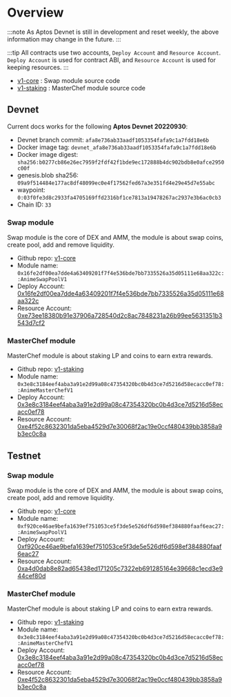 # Overview
:::note
As Aptos Devnet is still in development and reset weekly, the above information may change in the future.
:::

:::tip
All contracts use two accounts, `Deploy Account` and `Resource Account`.
`Deploy Account` is used for contract ABI, and `Resource Account` is used for keeping resources.
:::

* [v1-core](https://github.com/AnimeSwap/v1-core) : Swap module source code
* [v1-staking](https://github.com/AnimeSwap/v1-staking) : MasterChef module source code

## Devnet
Current docs works for the following **Aptos Devnet 20220930**:
- Devnet branch commit: `afa8e736ab33aadf1053354fafa9c1a7fdd18e6b`
- Docker image tag: `devnet_afa8e736ab33aadf1053354fafa9c1a7fdd18e6b`
- Docker image digest: `sha256:b0277cb86e26ec7959f2fdf42f1bde9ec172888b4dc902bdb8e0afce2950c00f`
- genesis.blob sha256: `09a9f514484e177ac8df48099ec0e4f17562fed67a3e351fd4e29e45d7e55abc`
- waypoint: `0:03f0fe3d8c2933fa4705169ffd2316bf1ce7813a19478267ac2937e3b6ac0cb3`
- Chain ID: `33`

### Swap module
Swap module is the core of DEX and AMM, the module is about swap coins, create pool, add and remove liquidity.
* Github repo: [v1-core](https://github.com/AnimeSwap/v1-core)
* Module name: `0x16fe2df00ea7dde4a63409201f7f4e536bde7bb7335526a35d05111e68aa322c::AnimeSwapPoolV1`
* Deploy Account: [0x16fe2df00ea7dde4a63409201f7f4e536bde7bb7335526a35d05111e68aa322c](https://explorer.aptoslabs.com/account/0x16fe2df00ea7dde4a63409201f7f4e536bde7bb7335526a35d05111e68aa322c?network=Devnet)
* Resource Account: [0xe73ee18380b91e37906a728540d2c8ac7848231a26b99ee5631351b3543d7cf2](https://explorer.aptoslabs.com/account/0xe73ee18380b91e37906a728540d2c8ac7848231a26b99ee5631351b3543d7cf2?network=Devnet)

### MasterChef module
MasterChef module is about staking LP and coins to earn extra rewards.
* Github repo: [v1-staking](https://github.com/AnimeSwap/v1-staking)
* Module name: `0x3e8c3184eef4aba3a91e2d99a08c47354320bc0b4d3ce7d5216d58ecacc0ef78::AnimeMasterChefV1`
* Deploy Account: [0x3e8c3184eef4aba3a91e2d99a08c47354320bc0b4d3ce7d5216d58ecacc0ef78](https://explorer.aptoslabs.com/account/0x3e8c3184eef4aba3a91e2d99a08c47354320bc0b4d3ce7d5216d58ecacc0ef78?network=Devnet)
* Resource Account: [0xe4f52c8632301da5eba4529d7e30068f2ac19e0ccf480439bb3858a9b3ec0c8a](https://explorer.aptoslabs.com/account/0xe4f52c8632301da5eba4529d7e30068f2ac19e0ccf480439bb3858a9b3ec0c8a?network=Devnet)


## Testnet

### Swap module
Swap module is the core of DEX and AMM, the module is about swap coins, create pool, add and remove liquidity.
* Github repo: [v1-core](https://github.com/AnimeSwap/v1-core)
* Module name: `0xf920ce46ae9befa1639ef751053ce5f3de5e526df6d598ef384880faaf6eac27::AnimeSwapPoolV1`
* Deploy Account: [0xf920ce46ae9befa1639ef751053ce5f3de5e526df6d598ef384880faaf6eac27](https://explorer.aptoslabs.com/account/0xf920ce46ae9befa1639ef751053ce5f3de5e526df6d598ef384880faaf6eac27?network=Testnet)
* Resource Account: [0xa4d0dab8e82ad65438ed171205c7322eb691285164e39668c1ecd3e944cef80d](https://explorer.aptoslabs.com/account/0xa4d0dab8e82ad65438ed171205c7322eb691285164e39668c1ecd3e944cef80d?network=Testnet)

### MasterChef module
MasterChef module is about staking LP and coins to earn extra rewards.
* Github repo: [v1-staking](https://github.com/AnimeSwap/v1-staking)
* Module name: `0x3e8c3184eef4aba3a91e2d99a08c47354320bc0b4d3ce7d5216d58ecacc0ef78::AnimeMasterChefV1`
* Deploy Account: [0x3e8c3184eef4aba3a91e2d99a08c47354320bc0b4d3ce7d5216d58ecacc0ef78](https://explorer.aptoslabs.com/account/0x3e8c3184eef4aba3a91e2d99a08c47354320bc0b4d3ce7d5216d58ecacc0ef78?network=Testnet)
* Resource Account: [0xe4f52c8632301da5eba4529d7e30068f2ac19e0ccf480439bb3858a9b3ec0c8a](https://explorer.aptoslabs.com/account/0xe4f52c8632301da5eba4529d7e30068f2ac19e0ccf480439bb3858a9b3ec0c8a?network=Testnet)
